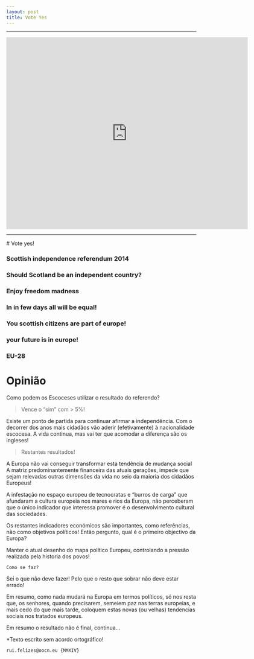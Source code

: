 ```yaml
---
layout: post
title: Vote Yes
---
```

<!--2014-9-26-vote-yes-and-be-happy.md-->
<hr>
<iframe src="https://docs.google.com/presentation/d/1DAAGXc661uWjv0g7cEa-y25y-ZV2AASB1RtvpzruIJs/embed?start=true&loop=true&delayms=5000" frameborder="0" width="640" height="509" allowfullscreen="true" mozallowfullscreen="true" webkitallowfullscreen="true"></iframe>
<hr>
# Vote yes!

### Scottish independence referendum 2014

### Should Scotland be an independent country?

### Enjoy freedom madness

### In in few days all will be equal!

### You scottish citizens are part of europe!

### your future is in europe!

### EU-28 





# Opinião 

Como podem os Escoceses utilizar o resultado do referendo?

> Vence o “sim” com > 5%!

Existe um ponto de partida para continuar afirmar a independência. Com o decorrer dos anos mais cidadãos vão aderir (efetivamente) à nacionalidade escocesa. A vida continua, mas vai ter que acomodar a diferença são os ingleses!

> Restantes resultados!

A Europa não vai conseguir transformar esta tendência de mudança social A matriz predominantemente financeira das atuais gerações, impede que sejam relevadas outras dimensões da vida no seio da maioria dos cidadãos Europeus!

A infestação no espaço europeu de tecnocratas e “burros de carga” que afundaram a cultura europeia  nos mares e rios da Europa, não perceberam que o único indicador que interessa promover é o desenvolvimento cultural das sociedades. 

Os restantes indicadores económicos são importantes, como referências, não como  objetivos políticos! Então pergunto, qual é o primeiro objectivo da Europa? 

Manter o atual desenho do mapa político Europeu, controlando a pressão realizada pela historia dos povos! 

```
Como se faz? 
```

Sei o que não deve fazer! Pelo que o resto que sobrar não deve estar errado!

Em resumo, como nada mudará na Europa em termos políticos, só nos resta que, os senhores, quando precisarem, semeiem paz nas terras europeias, e mais cedo do que mais tarde, coloquem estas novas (ou velhas) tendencias sociais nos tratados europeus.

Em resumo o resultado não é final, continua…

*Texto escrito sem acordo ortográfico!

```
rui.felizes@oocn.eu {MMXIV}
```
